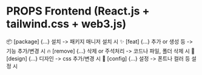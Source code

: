 # PROPS Frontend (React.js + tailwind.css + web3.js)

📦 [package] {...} 설치 -> 패키지 매니저 설치 시
✨ [feat] {...} 추가 or 생성 등 -> 기능 추가/변경 시
🔥 [remove] {...} 삭제 or 주석처리 -> 코드나 파일, 폴더 삭제 시
💄 [design] {...} 디자인 -> css 추가/변경 시
🔧 [config] {...} 설정 -> 폰트나 컬러 등 설정 시
